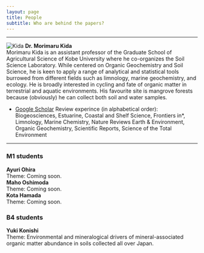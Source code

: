 ```yaml
---
layout: page
title: People
subtitle: Who are behind the papers? 
---
```

***
![Kida](/assets/img/Prof_250.png)    **Dr. Morimaru Kida**  
Morimaru Kida is an assistant professor of the Graduate School of Agricultural Science of Kobe University where he co-organizes the Soil Science Laboratory.
While centered on Organic Geochemistry and Soil Science, he is keen to apply a range of analytical and statistical tools burrowed from different fields such as limnology, marine geochemistry, and ecology.
He is broadly interested in cycling and fate of organic matter in terrestrial and aquatic environments. His favourite site is mangrove forests because (obviously) he can collect both soil and water samples. 
* [Google Scholar](https://scholar.google.com/citations?user=lG3N_EgAAAAJ&hl=en)
Review experince (in alphabetical order): Biogeosciences, Estuarine, Coastal and Shelf Science, Frontiers in*, Limnology, Marine Chemistry, Nature Reviews Earth & Environment, Organic Geochemistry, Scientific Reports, Science of the Total Environment

***
### M1 students
**Ayuri Ohira**  
Theme: Coming soon.  
**Maho Oshimoda**  
Theme: Coming soon.  
**Kota Hamada**  
Theme: Coming soon.  

### B4 students
**Yuki Konishi**  
Theme: Environmental and mineralogical drivers of mineral-associated organic matter abundance in soils collected all over Japan. 
